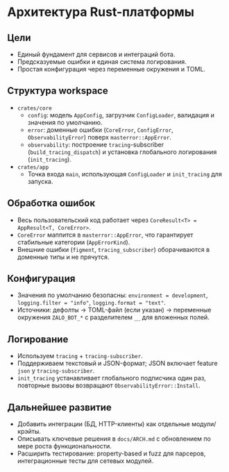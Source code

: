 # Архитектура Rust-платформы

## Цели

- Единый фундамент для сервисов и интеграций бота.
- Предсказуемые ошибки и единая система логирования.
- Простая конфигурация через переменные окружения и TOML.

## Структура workspace

- `crates/core`
  - `config`: модель `AppConfig`, загрузчик `ConfigLoader`, валидация и значения по умолчанию.
  - `error`: доменные ошибки (`CoreError`, `ConfigError`, `ObservabilityError`) поверх `masterror::AppError`.
  - `observability`: построение `tracing`-subscriber (`build_tracing_dispatch`) и установка глобального логирования (`init_tracing`).
- `crates/app`
  - Точка входа `main`, использующая `ConfigLoader` и `init_tracing` для запуска.

## Обработка ошибок

- Весь пользовательский код работает через `CoreResult<T> = AppResult<T, CoreError>`.
- `CoreError` маппится в `masterror::AppError`, что гарантирует стабильные категории (`AppErrorKind`).
- Внешние ошибки (`figment`, `tracing_subscriber`) оборачиваются в доменные типы и не прячутся.

## Конфигурация

- Значения по умолчанию безопасны: `environment = development`, `logging.filter = "info"`, `logging.format = "text"`.
- Источники: дефолты → TOML-файл (если указан) → переменные окружения `ZALO_BOT_*` с разделителем `__` для вложенных полей.

## Логирование

- Используем `tracing` + `tracing-subscriber`.
- Поддерживаем текстовый и JSON-формат; JSON включает feature `json` у `tracing-subscriber`.
- `init_tracing` устанавливает глобального подписчика один раз, повторные вызовы возвращают `ObservabilityError::Install`.

## Дальнейшее развитие

- Добавить интеграции (БД, HTTP-клиенты) как отдельные модули/крэйты.
- Описывать ключевые решения в `docs/ARCH.md` с обновлением по мере роста функциональности.
- Расширить тестирование: property-based и fuzz для парсеров, интеграционные тесты для сетевых модулей.
